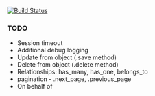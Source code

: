 [![Build Status](https://travis-ci.org/CurrencyCloud/currencycloud-ruby.png?branch=master)](https://travis-ci.org/CurrencyCloud/currencycloud-ruby)

### TODO

- Session timeout
- Additional debug logging
- Update from object (.save method)
- Delete from object (.delete method)
- Relationships: has_many, has_one, belongs_to
- pagination - .next_page, .previous_page
- On behalf of
